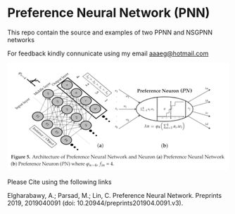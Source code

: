 # Preference Neural Network (PNN)


This repo contain the source and examples of two PPNN and NSGPNN networks

For feedback kindly connunicate using my email aaaeg@hotmail.com


![ScreenShot](/Images/PNN.png)



Please Cite using the following links

Elgharabawy, A.; Parsad, M.; Lin, C. Preference Neural Network. Preprints 2019, 2019040091 (doi: 10.20944/preprints201904.0091.v3).

